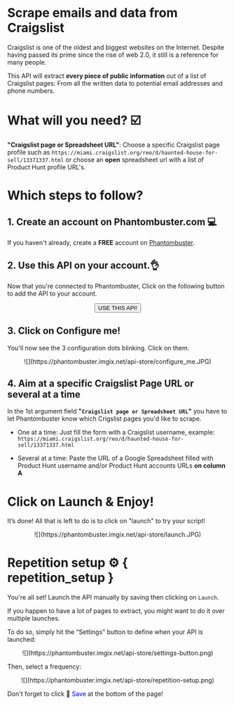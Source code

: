 # Scrape emails and data from Craigslist

Craigslist is one of the oldest and biggest websites on the Internet. Despite having passed its prime since the rise of web 2.0, it still is a reference for many people.

This API will extract **every piece of public information** out of a list of Craigslist pages: From all the written data to potential email addresses and phone numbers.

# What will you need? ☑️
**"Craigslist page or Spreadsheet URL"**: Choose a specific Craigslist page profile such as `https://miami.craigslist.org/reo/d/haunted-house-for-sell/13371337.html` or choose an **open** spreadsheet url with a list of Product Hunt profile URL's.

# Which steps to follow?
## 1. Create an account on Phantombuster.com 💻
If you haven't already, create a **FREE** account on [Phantombuster](https://phantombuster.com/register).

## 2. Use this API on your account.👌
Now that you're connected to Phantombuster, Click on the following button to add the API to your account.

<center><button type="button" class="btn btn-warning callToAction" onclick="useThisApi()">USE THIS API!</button></center>

## 3. Click on Configure me!
You'll now see the 3 configuration dots blinking. Click on them.

<center>![](https://phantombuster.imgix.net/api-store/configure_me.JPG)</center>

## 4. Aim at a specific Craigslist Page URL or several at a time
In the 1st argument field **"`Craigslist page or Spreadsheet URL`"** you have to let Phantombuster know which Crigslist pages you'd like to scrape.

* One at a time: Just fill the form with a Craigslist username, example: `https://miami.craigslist.org/reo/d/haunted-house-for-sell/13371337.html`

* Several at a time: Paste the URL of a Google Spreadsheet filled with Product Hunt username and/or Product Hunt accounts URLs **on column A**

# Click on Launch & Enjoy!
It’s done! All that is left to do is to click on "launch" to try your script!
<center>![](https://phantombuster.imgix.net/api-store/launch.JPG)</center>

# Repetition setup ⚙️ { repetition_setup }

You're all set! Launch the API manually by saving then clicking on `Launch`. 

If you happen to have a lot of pages to extract, you might want to do it over multiple launches.

To do so, simply hit the “Settings” button to define when your API is launched:

<center>![](https://phantombuster.imgix.net/api-store/settings-button.png)</center>

Then, select a frequency:

<center>![](https://phantombuster.imgix.net/api-store/repetition-setup.png)</center>

Don't forget to click 💾 <span style="color:blue">Save</span> at the bottom of the page!